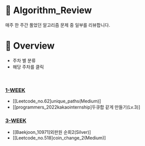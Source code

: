 # 🔎 Algorithm_Review
 매주 한 주간 풀었던 알고리즘 문제 중 일부를 리뷰합니다.
 
# 📍 Overview
- 주차 별 분류
- 해당 주차를 클릭

<br/>

### [1-WEEK](https://github.com/seoeunbae/Algorithm_Review/tree/main/1-week)

- [[Leetcode_no.62]unique_paths(Medium)]
- [[programmers_2022kakaointernship]두큐합 같게 만들기(Lv.3)]

### [3-WEEK](https://github.com/seoeunbae/Algorithm_Review/tree/main/3-week)
- [[Baekjoon_10971]외판원 순회2(Silver)]
- [[Leetcode_no.518]coin_change_2(Medium)]